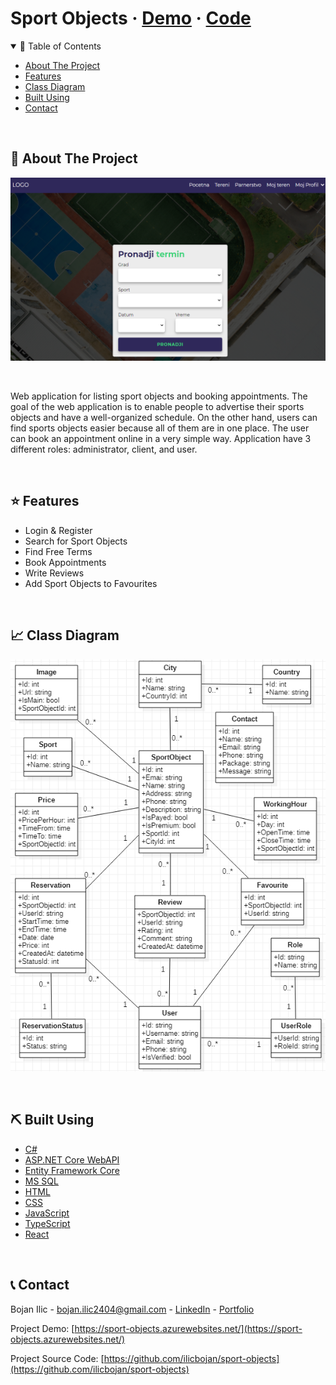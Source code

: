 # Sport Objects · [Demo](https://sport-objects.azurewebsites.net/) · [Code](https://github.com/ilicbojan/sport-objects)

<!-- TABLE OF CONTENTS -->
<details open="open">
  <summary>📝 Table of Contents</summary>
  <ul>
    <li><a href="#about-the-project">About The Project</a></li>
    <li><a href="#features">Features</a></li>
    <li><a href="#class-diagram">Class Diagram</a></li>
    <li><a href="#built-using">Built Using</a></li>
    <li><a href="#contact">Contact</a></li>
  </ul>
</details>
<br>

<!-- ABOUT THE PROJECT -->

## 🧐 About The Project

![Demo Image](/WebUI/client-app/public/assets/demo.png/?raw=true 'Demo Image')

<br>

Web application for listing sport objects and booking appointments. The goal of the web application is to enable people to advertise their sports objects and have a well-organized schedule. On the other hand, users can find sports objects easier because all of them are in one place. The user can book an appointment online in a very simple way. Application have 3 different roles: administrator, client, and user.

<br>

## ⭐️ Features

- Login & Register
- Search for Sport Objects
- Find Free Terms
- Book Appointments
- Write Reviews
- Add Sport Objects to Favourites

<br>

## 📈 Class Diagram

![Demo Image](/WebUI/client-app/public/assets/diagram.png/?raw=true 'Demo Image')

<br>

## ⛏️ Built Using

- [C#](https://docs.microsoft.com/en-us/dotnet/csharp/)
- [ASP.NET Core WebAPI](https://docs.microsoft.com/en-us/aspnet/core/web-api/?view=aspnetcore-5.0)
- [Entity Framework Core](https://docs.microsoft.com/en-us/ef/)
- [MS SQL](https://www.microsoft.com/en-us/sql-server/sql-server-2019)
- [HTML](https://www.w3schools.com/html/)
- [CSS](https://www.w3schools.com/css/default.asp)
- [JavaScript](https://developer.mozilla.org/en-US/docs/Web/JavaScript)
- [TypeScript](https://www.typescriptlang.org/)
- [React](https://reactjs.org/)

<br>

<!-- CONTACT -->

## 📞 Contact

Bojan Ilic - bojan.ilic2404@gmail.com - [LinkedIn](https://www.linkedin.com/in/ilic-bojan/) - [Portfolio](https://ilicbojan.com)

Project Demo: [https://sport-objects.azurewebsites.net/](https://sport-objects.azurewebsites.net/)

Project Source Code: [https://github.com/ilicbojan/sport-objects](https://github.com/ilicbojan/sport-objects)

